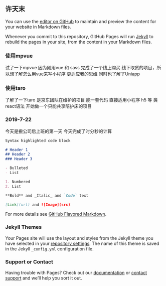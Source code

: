 ## 许天末

You can use the [editor on GitHub](https://github.com/vxutianmo/vxutianmo.github.io/edit/master/index.md) to maintain and preview the content for your website in Markdown files.

Whenever you commit to this repository, GitHub Pages will run [Jekyll](https://jekyllrb.com/) to rebuild the pages in your site, from the content in your Markdown files.
### 使用mpvue

试了一下mpvue 因为刚用vue 和 sass 完成了一个线上购买 线下取货的项目，所以想了解怎么用vue来写小程序 更适应我的思维   同时也了解了Uniapp
### 使用taro

了解了一下taro 是京东团队在维护的项目 能一套代码 直接适用小程序 h5 等 类react语法 
开始做一个只能共享陪护床的项目
### 2019-7-22

今天是搬公司后上班的第一天
今天完成了时分秒的计算 
```markdown
Syntax highlighted code block

# Header 1
## Header 2
### Header 3

- Bulleted
- List

1. Numbered
2. List

**Bold** and _Italic_ and `Code` text

[Link](url) and ![Image](src)
```

For more details see [GitHub Flavored Markdown](https://guides.github.com/features/mastering-markdown/).

### Jekyll Themes

Your Pages site will use the layout and styles from the Jekyll theme you have selected in your [repository settings](https://github.com/vxutianmo/vxutianmo.github.io/settings). The name of this theme is saved in the Jekyll `_config.yml` configuration file.

### Support or Contact

Having trouble with Pages? Check out our [documentation](https://help.github.com/categories/github-pages-basics/) or [contact support](https://github.com/contact) and we’ll help you sort it out.
